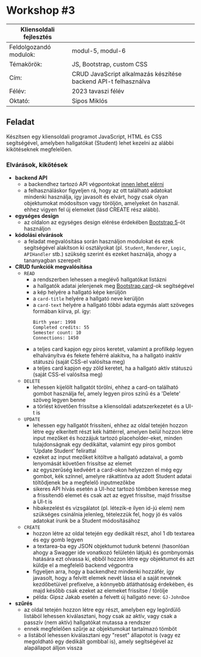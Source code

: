 # Workshop #3

| Kliensoldali fejlesztés | |
|-----|---|
| Feldolgozandó modulok: | modul-5, modul-6 |
| Témakörök: | JS, Bootstrap, custom CSS |
| Cím: | CRUD JavaScript alkalmazás készítése backend API-t felhasználva |
| Félév: | 2023 tavaszi félév |
| Oktató: | Sipos Miklós |

## Feladat

Készítsen egy kliensoldali programot JavaScript, HTML és CSS segítségével, amelyben hallgatókat (Student) lehet kezelni az alábbi kikötéseknek megfelelően.

### Elvárások, kikötések
- **backend API**
    - a backendhez tartozó API végpontokat [innen lehet elérni](https://practiceapi.nikprog.hu/swagger/index.html)
    - a felhasználáskor figyeljen rá, hogy az ott található adatokat mindenki használja, így javasolt és elvárt, hogy csak olyan objektumokat módosítson vagy töröljön, amelyeket ön használ. ehhez vigyen fel új elemeket (lásd CREATE rész alább).
- **egységes design**
    - az oldalon az egységes design elérése érdekében [Bootstrap 5](https://getbootstrap.com/docs/5.3/getting-started/download/)-öt használjon
- **kódolási elvárások**
    - a feladat megvalósítása során használjon modulokat és ezek segítségével alakítson ki osztályokat (pl. `Student`, `Renderer`, `Logic`, `APIHandler` stb.) szükség szerint és ezeket használja, ahogy a tananyagban szerepelt
- **CRUD funkciók megvalósítása**
    - `READ`
        - a rendszerben lehessen a meglévő hallgatókat listázni
        - a hallgatók adatai jelenjenek meg [Bootstrap card](https://getbootstrap.com/docs/5.0/components/card/)-ok segítségével
        - a kép helyére a hallgató képe kerüljön
        - a `card-title` helyére a hallgató neve kerüljön
        - a `card-text` helyére a hallgató többi adata egymás alatt szöveges formában kiírva, pl. így:
            ``` 
            Birth year: 1998
            Completed credits: 55
            Semester count: 10
            Connections: 1450
            ```
        - a teljes card kapjon egy piros keretet, valamint a profilkép legyen elhalványítva és fekete fehérré alakítva, ha a hallgató inaktív státuszú (saját CSS-el valósítsa meg)
        - a teljes card kapjon egy zöld keretet, ha a hallgató aktív státuszú (saját CSS-el valósítsa meg)
    - `DELETE`
        - lehessen kijelölt hallgatót törölni, ehhez a card-on található gombot használja fel, amely legyen piros színű és a 'Delete' szöveg legyen benne
        - a törlést követően frissítse a kliensoldali adatszerkezetet és a UI-t is
    - `UPDATE`
        - lehessen egy hallgatót frissíteni, ehhez az oldal tetején hozzon létre egy elkerített részt kék háttérrel, amelyen belül hozzon létre input mezőket és hozzájuk tartozó placeholder-eket, minden tulajdonságnak egy dedikáltat, valamint egy piros gombot 'Update Student' felirattal
        - ezeket az input mezőket kitöltve a hallgató adataival, a gomb lenyomását követően frissítse az elemet
        - az egyszerűség kedvéért a card-okon helyezzen el még egy gombot, kék színnel, amelyre rákattintva az adott Student adatai töltődjenek be a megfelelő inputmezőkbe
        - sikeres API hívás esetén a UI-hoz tartozó tömbben keresse meg a frissítendő elemet és csak azt az egyet frissítse, majd frissítse a UI-t is
        - hibakezelést és vizsgálatot (pl. létezik-e ilyen id-jú elem) nem szükséges csinálnia jelenleg, tételezzük fel, hogy jó és valós adatokat írunk be a Student módosításához
    - `CREATE`
        - hozzon létre az oldal tetején egy dedikált részt, ahol 1 db textarea és egy gomb legyen
        - a textarea-ba egy JSON objektumot tudunk betenni (hasonlóan ahogy a Swagger ide vonatkozó felületén látjuk) és gombnyomás hatására ezt olvassa ki, ebből hozzon létre egy objektumot és azt küldje el a megfelelő backend végpontra
        - figyeljen arra, hogy a backendhez mindenki hozzáfér, így javasolt, hogy a felvitt elemek nevét lássa el a saját nevének kezdőbetüivel prefixelve, a könnyebb átláthatóság érdekében, és majd később csak ezeket az elemeket frissítse / törölje
        - példa: Gipsz Jakab esetén a felvett új hallgató neve: `GJ-JohnDoe`
- **szűrés**
    - az oldal tetején hozzon létre egy részt, amelyben egy legördülő listából lehessen kiválasztani, hogy csak az aktív, vagy csak a passzív (nem aktív) hallgatókat mutassa a rendszer
    - ennek megfelelően szűrje az objektumokat tartalmazó tömböt
    - a listából lehessen kiválasztani egy "reset" állapotot is (vagy ez megoldható egy dedikált gombbal is), amely segítségével az alapállapot álljon vissza